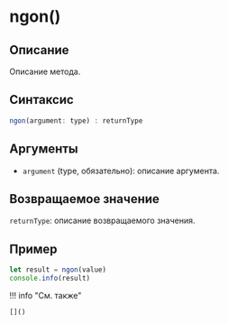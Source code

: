 # ngon()

## Описание
Описание метода.

## Синтаксис
```javascript
ngon(argument: type) : returnType
```

## Аргументы
- `argument` (type, обязательно): описание аргумента.

## Возвращаемое значение
`returnType`: описание возвращаемого значения.

## Пример
```javascript linenums="1"
let result = ngon(value)
console.info(result)
```

!!! info "См. также"

    []()

